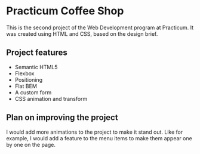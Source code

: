# Practicum Coffee Shop

This is the second project of the Web Development program at Practicum. It was created using HTML and CSS, based on the design brief.

## Project features

- Semantic HTML5
- Flexbox
- Positioning
- Flat BEM
- A custom form
- CSS animation and transform

## Plan on improving the project

I would add more animations to the project to make it stand out. Like for example, I would add a feature to the menu items to make them appear one by one on the page. 
